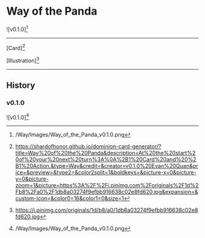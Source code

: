 # Way of the Panda

![v0.1.0][^v0.1.0]

---

[Card][^Card]

[Illustration][^Illustration]

---

## History

### v0.1.0

![v0.1.0][^v0.1.0]

[^v0.1.0]: /Way/Images/Way_of_the_Panda_v0.1.0.png
[^Card]: https://shardofhonor.github.io/dominion-card-generator/?title=Way%20of%20the%20Panda&description=At%20the%20start%20of%20your%20next%20turn%3A%0A%2B1%20Card%20and%20%2B1%20Action.&type=Way&credit=&creator=v0.1.0%20Evan%20Quan&price=&preview=&type2=&color2split=1&boldkeys=&picture-x=0&picture-y=0&picture-zoom=1&picture=https%3A%2F%2Fi.pinimg.com%2Foriginals%2F1d%2Fb8%2Fa0%2F1db8a03274f9efbb916638c02e8fd620.jpg&expansion=&custom-icon=&color0=16&color1=0&size=1
[^Illustration]: https://i.pinimg.com/originals/1d/b8/a0/1db8a03274f9efbb916638c02e8fd620.jpg
